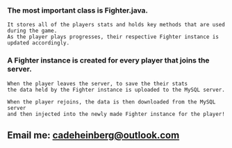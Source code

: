 ### The most important class is Fighter.java.
```
It stores all of the players stats and holds key methods that are used during the game.
As the player plays progresses, their respective Fighter instance is updated accordingly.
```

### A Fighter instance is created for every player that joins the server.
```
When the player leaves the server, to save the their stats
the data held by the Fighter instance is uploaded to the MySQL server.
```

```
When the player rejoins, the data is then downloaded from the MySQL server 
and then injected into the newly made Fighter instance for the player!
```

## Email me: cadeheinberg@outlook.com
